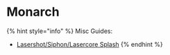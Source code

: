 # Monarch

{% hint style="info" %}
Misc Guides:

* [Lasershot/Siphon/Lasercore Splash](../general/laser-shot-siphon-laser-core-splash.md)
{% endhint %}
